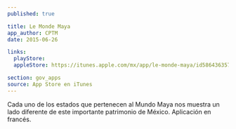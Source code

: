 ```yaml
---
published: true

title: Le Monde Maya
app_author: CPTM
date: 2015-06-26

links:
  playStore: 
  appleStore: https://itunes.apple.com/mx/app/le-monde-maya/id586436357?mt=8

section: gov_apps
source: App Store en iTunes
---
```

Cada uno de los estados que pertenecen al Mundo Maya nos muestra un lado diferente de este importante patrimonio de México. Aplicación en francés.
